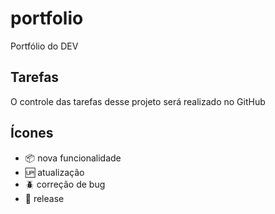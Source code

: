# portfolio

Portfólio do DEV

## Tarefas

O controle das tarefas desse projeto será realizado no GitHub
## Ícones

- :package: nova funcionalidade
- :up: atualização
- :beetle: correção de bug
- :checkered_flag: release
